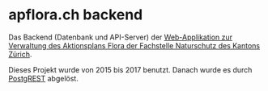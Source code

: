 # apflora.ch backend

Das Backend (Datenbank und API-Server) der [Web-Applikation zur Verwaltung des Aktionsplans Flora der Fachstelle Naturschutz des Kantons Zürich](https://github.com/barbalex/apf2).

Dieses Projekt wurde von 2015 bis 2017 benutzt. Danach wurde es durch [PostgREST](https://postgrest.com) abgelöst.
